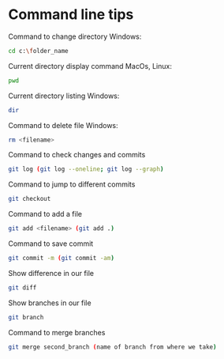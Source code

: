 # Command line tips

Command to change directory
Windows:
```sh
cd c:\folder_name
```

Current directory display command
MacOs, Linux:
```sh
pwd
```

Current directory listing
Windows:
```sh
dir
```

Command to delete file
Windows:
```sh
rm <filename>
```

Command to check changes and commits
```sh
git log (git log --oneline; git log --graph)
```

Command to jump to different commits
```sh
git checkout
```

Command to add a file
```sh
git add <filename> (git add .)
```

Command to save commit 
```sh
git commit -m (git commit -am)
```

Show difference in our file
```sh
git diff
```

Show branches in our file
```sh
git branch
```

Command to merge branches
```sh
git merge second_branch (name of branch from where we take)
```



